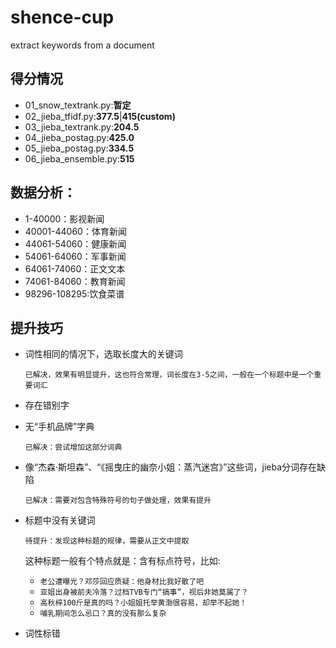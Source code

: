 # shence-cup

extract keywords from a document

## 得分情况

- 01_snow_textrank.py:**暂定**
- 02_jieba_tfidf.py:**377.5**|**415(custom)**
- 03_jieba_textrank.py:**204.5**
- 04_jieba_postag.py:**425.0**
- 05_jieba_postag.py:**334.5**
- 06_jieba_ensemble.py:**515**

## 数据分析：
- 1-40000：影视新闻
- 40001-44060：体育新闻
- 44061-54060：健康新闻
- 54061-64060：军事新闻
- 64061-74060：正文文本
- 74061-84060：教育新闻
- 98296-108295:饮食菜谱

## 提升技巧

- 词性相同的情况下，选取长度大的关键词

  `已解决，效果有明显提升，这也符合常理，词长度在3-5之间，一般在一个标题中是一个重要词汇`
- 存在错别字
- 无“手机品牌”字典

  `已解决：尝试增加这部分词典`
  
- 像“杰森·斯坦森”、“《摇曳庄的幽奈小姐：蒸汽迷宫》”这些词，jieba分词存在缺陷
  
  `已解决：需要对包含特殊符号的句子做处理，效果有提升`
  
- 标题中没有关键词
   
   `待提升：发现这种标题的规律，需要从正文中提取`
   
   这种标题一般有个特点就是：含有标点符号，比如:
   
   - `老公遭曝光？邓莎回应质疑：他身材比我好散了吧`
   - `亚姐出身被前夫冷落？过档TVB专门“搞事”，视后非她莫属了？`
   - `高秋梓100斤是真的吗？小姐姐托举黄渤很容易，却举不起她！`
   - `哺乳期间怎么忌口？真的没有那么复杂`
 - 词性标错